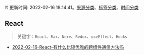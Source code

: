 :alarm_clock: 更新时间: 2022-02-16 18:14:41。[来源分类](../README.md)、[标签分类](../TAGS.md)、[时间分类](../TIMELINE.md)

## React


> 关键字：`React`、`Rax`、`Nerv`、`Redux`、`useEffect`、`Hooks`



- [2022-02-16-React-有什么比较优雅的跨组件通信方法吗](https://www.v2ex.com/t/834353) 